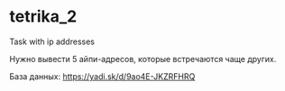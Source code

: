 # tetrika_2
Task with ip addresses

Нужно вывести 5 айпи-адресов, которые встречаются чаще других.

База данных: https://yadi.sk/d/9ao4E-JKZRFHRQ
